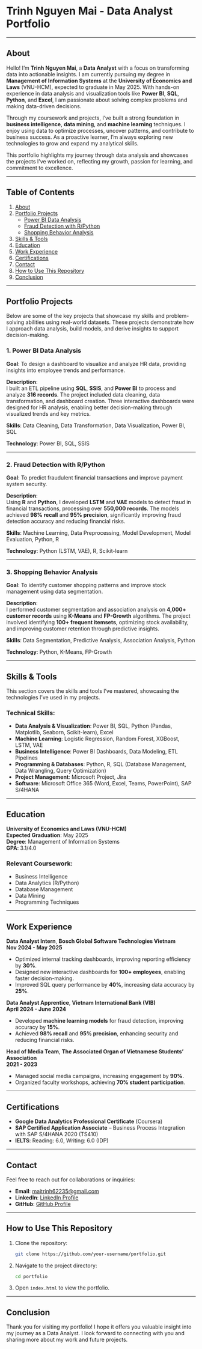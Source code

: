 # Trinh Nguyen Mai - Data Analyst Portfolio

---

## About

Hello! I’m **Trinh Nguyen Mai**, a **Data Analyst** with a focus on transforming data into actionable insights. I am currently pursuing my degree in **Management of Information Systems** at the **University of Economics and Laws** (VNU-HCM), expected to graduate in May 2025. With hands-on experience in data analysis and visualization tools like **Power BI**, **SQL**, **Python**, and **Excel**, I am passionate about solving complex problems and making data-driven decisions.

Through my coursework and projects, I’ve built a strong foundation in **business intelligence**, **data mining**, and **machine learning** techniques. I enjoy using data to optimize processes, uncover patterns, and contribute to business success. As a proactive learner, I’m always exploring new technologies to grow and expand my analytical skills.

This portfolio highlights my journey through data analysis and showcases the projects I’ve worked on, reflecting my growth, passion for learning, and commitment to excellence.

---- 

## Table of Contents

1. [About](#about)
2. [Portfolio Projects](#portfolio-projects)
   - [Power BI Data Analysis](#power-bi-data-analysis)
   - [Fraud Detection with R/Python](#fraud-detection-with-rpython)
   - [Shopping Behavior Analysis](#shopping-behavior-analysis)
3. [Skills & Tools](#skills--tools)
4. [Education](#education)
5. [Work Experience](#work-experience)
6. [Certifications](#certifications)
7. [Contact](#contact)
8. [How to Use This Repository](#how-to-use-this-repository)
9. [Conclusion](#conclusion)

---

## Portfolio Projects

Below are some of the key projects that showcase my skills and problem-solving abilities using real-world datasets. These projects demonstrate how I approach data analysis, build models, and derive insights to support decision-making.

### 1. **Power BI Data Analysis**

**Goal**: To design a dashboard to visualize and analyze HR data, providing insights into employee trends and performance.

**Description**:  
I built an ETL pipeline using **SQL**, **SSIS**, and **Power BI** to process and analyze **316 records**. The project included data cleaning, data transformation, and dashboard creation. Three interactive dashboards were designed for HR analysis, enabling better decision-making through visualized trends and key metrics.

**Skills**: Data Cleaning, Data Transformation, Data Visualization, Power BI, SQL

**Technology**: Power BI, SQL, SSIS

---

### 2. **Fraud Detection with R/Python**

**Goal**: To predict fraudulent financial transactions and improve payment system security.

**Description**:  
Using **R** and **Python**, I developed **LSTM** and **VAE** models to detect fraud in financial transactions, processing over **550,000 records**. The models achieved **98% recall** and **95% precision**, significantly improving fraud detection accuracy and reducing financial risks.

**Skills**: Machine Learning, Data Preprocessing, Model Development, Model Evaluation, Python, R

**Technology**: Python (LSTM, VAE), R, Scikit-learn

---

### 3. **Shopping Behavior Analysis**

**Goal**: To identify customer shopping patterns and improve stock management using data segmentation.

**Description**:  
I performed customer segmentation and association analysis on **4,000+ customer records** using **K-Means** and **FP-Growth** algorithms. The project involved identifying **100+ frequent itemsets**, optimizing stock availability, and improving customer retention through predictive insights.

**Skills**: Data Segmentation, Predictive Analysis, Association Analysis, Python

**Technology**: Python, K-Means, FP-Growth

---

## Skills & Tools

This section covers the skills and tools I’ve mastered, showcasing the technologies I’ve used in my projects.

### **Technical Skills:**
- **Data Analysis & Visualization**: Power BI, SQL, Python (Pandas, Matplotlib, Seaborn, Scikit-learn), Excel
- **Machine Learning**: Logistic Regression, Random Forest, XGBoost, LSTM, VAE
- **Business Intelligence**: Power BI Dashboards, Data Modeling, ETL Pipelines
- **Programming & Databases**: Python, R, SQL (Database Management, Data Wrangling, Query Optimization)
- **Project Management**: Microsoft Project, Jira
- **Software**: Microsoft Office 365 (Word, Excel, Teams, PowerPoint), SAP S/4HANA

---

## Education

**University of Economics and Laws (VNU-HCM)**  
**Expected Graduation**: May 2025  
**Degree**: Management of Information Systems  
**GPA**: 3.1/4.0

### **Relevant Coursework**:
- Business Intelligence
- Data Analytics (R/Python)
- Database Management
- Data Mining
- Programming Techniques

---

## Work Experience

**Data Analyst Intern**, **Bosch Global Software Technologies Vietnam**  
**Nov 2024 - May 2025**  
- Optimized internal tracking dashboards, improving reporting efficiency by **30%**.
- Designed new interactive dashboards for **100+ employees**, enabling faster decision-making.
- Improved SQL query performance by **40%**, increasing data accuracy by **25%**.

**Data Analyst Apprentice**, **Vietnam International Bank (VIB)**  
**April 2024 - June 2024**  
- Developed **machine learning models** for fraud detection, improving accuracy by **15%**.
- Achieved **98% recall** and **95% precision**, enhancing security and reducing financial risks.

**Head of Media Team**, **The Associated Organ of Vietnamese Students’ Association**  
**2021 - 2023**  
- Managed social media campaigns, increasing engagement by **90%**.
- Organized faculty workshops, achieving **70% student participation**.

---

## Certifications

- **Google Data Analytics Professional Certificate** (Coursera)
- **SAP Certified Application Associate** – Business Process Integration with SAP S/4HANA 2020 (TS410)
- **IELTS**: Reading: 6.0, Writing: 6.0 (IDP)

---

## Contact

Feel free to reach out for collaborations or inquiries:

- **Email**: [maitrinh62235@gmail.com](mailto:maitrinh62235@gmail.com)
- **LinkedIn**: [LinkedIn Profile](https://www.linkedin.com/in/nguyen-mai-trinh/)
- **GitHub**: [GitHub Profile](https://github.com/your-username)

---

## How to Use This Repository

1. Clone the repository:
    ```bash
    git clone https://github.com/your-username/portfolio.git
    ```

2. Navigate to the project directory:
    ```bash
    cd portfolio
    ```

3. Open `index.html` to view the portfolio.

---

## Conclusion

Thank you for visiting my portfolio! I hope it offers you valuable insight into my journey as a Data Analyst. I look forward to connecting with you and sharing more about my work and future projects.
